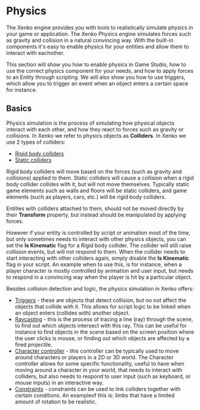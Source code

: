 <div class="doc-incomplete"/>

# Physics

The Xenko engine provides you with tools to realistically simulate physics in your game or application. The Xenko Physics engine simulates forces such as gravity and collision in a natural convincing way. With the built-in components it's easy to enable physics for your entities and allow them to interact with eachother.

This section will show you how to enable physics in Game Studio, how to use the correct physics component for your needs, and how to apply forces to an Entity through scripting. We will also show you how to use triggers, which allow you to trigger an event when an object enters a certain space for instance.

## Basics

Physics simulation is the process of simulating how physical objects interact with each other, and how they react to forces such as gravity or collisions. In Xenko we refer to physics objects as **Colliders**. In Xenko we use 2 types of colliders:

* [Rigid body colliders](rigid-body.md)
* [Static colliders](static-collider.md)

Rigid body colliders will move based on the forces (such as gravity and collisions) applied to them. Static colliders will cause a collision when a rigid body collider collides with it, but will not move themselves. Typically static game elements such as walls and floors will be static colliders, and game elements (such as players, cars, etc.) will be rigid body colliders.

Entities with colliders attached to them, should not be moved directly by their **Transform** property, but instead should be manipulated by applying forces.

However if your entity is controlled by script or animation most of the time, but only sometimes needs to interact with other physics objects, you can set the **Is Kinematic** flag for a Rigid body collider. The collider will still raise collision events, but will not respond to them. When the collider needs to start interacting with other colliders again, simply disable the **Is Kinematic** flag in your script.
An example when to use this, is for instance, when a player character is mostly controlled by animation and user input, but needs to respond in a convincing way when the player is hit by a particular object. 

Besides collision detection and logic, the physics simulation in Xenko offers:

* [Triggers](triggers.md) - these are objects that detect collision, but no not affect the objects that collide with it. This allows for script logic to be linked when an object enters (collides with) another object.
* [Raycasting](raycasting.md) - this is the process of tracing a line (ray) through the scene, to find out which objects intersect with this ray. This can be useful for instance to find objects in the scene based on the screen position where the user clicks is mouse, or finding out which objects are affected by a fired projectile.
* [Character controller](character-controller.md) - this controller can be typically used to move around characters or players in a 2D or 3D world. The Character controller allows for some specific functionality, useful to have when moving around a character in your world, that needs to interact with colliders, but also needs to respond to user input (such as keyboard, or mouse inputs) in an interactive way.
* [Constraints](constraints.md) - constraints can be used to link colliders together with certain conditions. An exampleof this is: limbs that have a limited amount of rotation to be realistic.  
